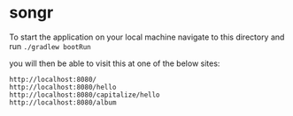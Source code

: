 # songr

To start the application on your local machine navigate to this directory and run `./gradlew bootRun`

you will then be able to visit this at one of the below sites:

    http://localhost:8080/
    http://localhost:8080/hello
    http://localhost:8080/capitalize/hello
    http://localhost:8080/album
    